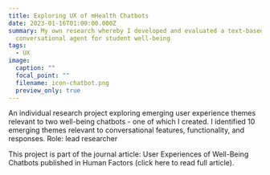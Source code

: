 ```yaml
---
title: Exploring UX of mHealth Chatbots
date: 2023-01-16T01:00:00.000Z
summary: My own research whereby I developed and evaluated a text-based SMS
  conversational agent for student well-being
tags:
  - UX
image:
  caption: ""
  focal_point: ""
  filename: icon-chatbot.png
  preview_only: true
---
```

An individual research project exploring emerging user experience themes relevant to two well-being chatbots - one of which I created. I identified 10 emerging themes relevant to conversational features, functionality, and responses.
Role: lead researcher

This project is part of the journal article: User Experiences of Well-Being Chatbots published in Human Factors (click here to read full article).
